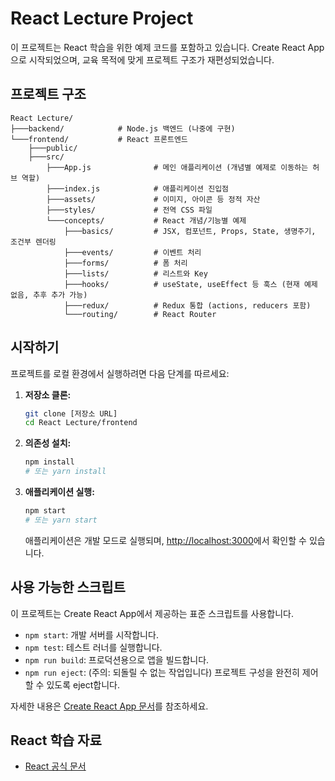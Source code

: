 # React Lecture Project

이 프로젝트는 React 학습을 위한 예제 코드를 포함하고 있습니다. Create React App으로 시작되었으며, 교육 목적에 맞게 프로젝트 구조가 재편성되었습니다.

## 프로젝트 구조

```
React Lecture/
├───backend/            # Node.js 백엔드 (나중에 구현)
└───frontend/           # React 프론트엔드
    ├───public/
    ├───src/
        ├───App.js              # 메인 애플리케이션 (개념별 예제로 이동하는 허브 역할)
        ├───index.js            # 애플리케이션 진입점
        ├───assets/             # 이미지, 아이콘 등 정적 자산
        ├───styles/             # 전역 CSS 파일
        └───concepts/           # React 개념/기능별 예제
            ├───basics/         # JSX, 컴포넌트, Props, State, 생명주기, 조건부 렌더링
            ├───events/         # 이벤트 처리
            ├───forms/          # 폼 처리
            ├───lists/          # 리스트와 Key
            ├───hooks/          # useState, useEffect 등 훅스 (현재 예제 없음, 추후 추가 가능)
            ├───redux/          # Redux 통합 (actions, reducers 포함)
            └───routing/        # React Router
```

## 시작하기

프로젝트를 로컬 환경에서 실행하려면 다음 단계를 따르세요:

1.  **저장소 클론:**
    ```bash
    git clone [저장소 URL]
    cd React Lecture/frontend
    ```
2.  **의존성 설치:**
    ```bash
    npm install
    # 또는 yarn install
    ```
3.  **애플리케이션 실행:**
    ```bash
    npm start
    # 또는 yarn start
    ```

    애플리케이션은 개발 모드로 실행되며, [http://localhost:3000](http://localhost:3000)에서 확인할 수 있습니다.

## 사용 가능한 스크립트

이 프로젝트는 Create React App에서 제공하는 표준 스크립트를 사용합니다.

*   `npm start`: 개발 서버를 시작합니다.
*   `npm test`: 테스트 러너를 실행합니다.
*   `npm run build`: 프로덕션용으로 앱을 빌드합니다.
*   `npm run eject`: (주의: 되돌릴 수 없는 작업입니다) 프로젝트 구성을 완전히 제어할 수 있도록 eject합니다.

자세한 내용은 [Create React App 문서](https://create-react-app.dev/docs/getting-started)를 참조하세요.

## React 학습 자료

*   [React 공식 문서](https://react.dev/)